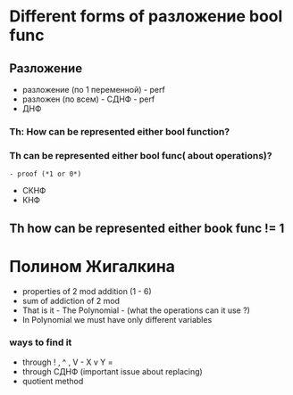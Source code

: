 # Different forms of разложение bool func

## Разложение
- разложение (по 1 переменной) - perf
-  разложен (по всем) - СДНФ - perf
- ДНФ
### Th: How can be represented either bool function?
### Th can be represented either bool func( about operations)?
	- proof (*1 or 0*)

- СКНФ
- КНФ
## Th how can be represented either book func != 1

# Полином Жигалкина

- properties of 2 mod addition (1 - 6)
- sum of addiction of 2 mod
- That is it - The Polynomial - (what the operations can it use ?)
- In Polynomial we must have only different variables

### ways to find it 
- through   ! ,  ^ ,  V - X v Y = 
- through СДНФ (important issue about replacing)
- quotient method 